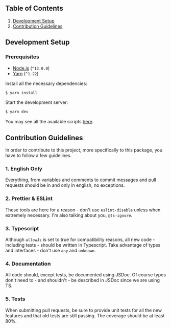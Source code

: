 ## Table of Contents

1. [Development Setup](#dev-setup)
2. [Contribution Guidelines](#guidelines)

## <a name="dev-setup"></a>Development Setup

### Prerequisites

- [Node.js](https://nodejs.org/) (`^12.0.0`)
- [Yarn](https://classic.yarnpkg.com/en/docs/install) (`^1.22`)

Install all the necessary dependencies:

```bash
$ yarn install
```

Start the development server:

```bash
$ yarn dev
```

You may see all the available scripts [here](https://github.com/open-collaboration/web/blob/master/package.json#L7).

## <a name="guidelines"></a>Contribution Guidelines

In order to contribute to this project, more specifically to this package, you have to follow a few guidelines.

### 1. English Only

Everything, from variables and comments to commit messages and pull requests should be in and only in english, no
exceptions.

### 2. Prettier & ESLint

These tools are here for a reason - don't use `eslint-disable` unless when extremely necessary. I'm also talking about
you, `@ts-ignore`.

### 3. Typescript

Although `allowJs` is set to true for compatibility reasons, all new code - including tests - should be written in
Typescript. Take advantage of types and interfaces - don't use `any` and `unknown`.

### 4. Documentation

All code should, except tests, be documented using JSDoc. Of course types don't need to - and shouldn't - be described
in JSDoc since we are using TS.

### 5. Tests

When submitting pull requests, be sure to provide unit tests for all the new features and that old tests are still
passing. The coverage should be at least 80%.